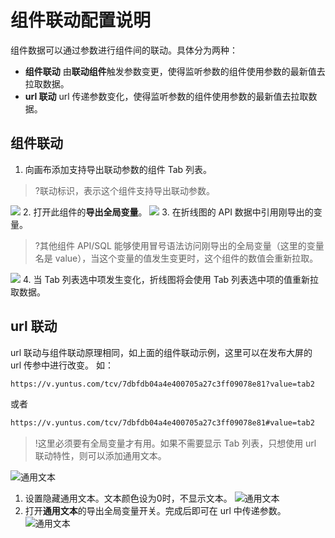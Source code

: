 # 组件联动配置说明

组件数据可以通过参数进行组件间的联动。具体分为两种：

- **组件联动**
由**联动组件**触发参数变更，使得监听参数的组件使用参数的最新值去拉取数据。
- **url 联动**
url 传递参数变化，使得监听参数的组件使用参数的最新值去拉取数据。

## 组件联动

1. 向画布添加支持导出联动参数的组件 Tab 列表。

>?联动标识，表示这个组件支持导出联动参数。
>
![](https://main.qcloudimg.com/raw/3709e2a95470825cdb27f89bb9857095.png)
2. 打开此组件的**导出全局变量**。
![](https://main.qcloudimg.com/raw/4ca1d6f553e636df56aec08d220e1741.png)
3. 在折线图的 API 数据中引用刚导出的变量。

>?其他组件 API/SQL 能够使用冒号语法访问刚导出的全局变量（这里的变量名是  value），当这个变量的值发生变更时，这个组件的数值会重新拉取。
>
![](https://main.qcloudimg.com/raw/4144445d1869b7b6cfb66b6b2b74a3b6.png)
4. 当 Tab 列表选中项发生变化，折线图将会使用 Tab 列表选中项的值重新拉取数据。

## url 联动

url 联动与组件联动原理相同，如上面的组件联动示例，这里可以在发布大屏的 url 传参中进行改变。
如：

```sh
https://v.yuntus.com/tcv/7dbfdb04a4e400705a27c3ff09078e81?value=tab2
```

或者

```sh
https://v.yuntus.com/tcv/7dbfdb04a4e400705a27c3ff09078e81#value=tab2
```

>!这里必须要有全局变量才有用。如果不需要显示 Tab 列表，只想使用 url 联动特性，则可以添加通用文本。

![通用文本](https://main.qcloudimg.com/raw/a15f9a938d4a1c60cadfe1d6408e3675.png)

1. 设置隐藏通用文本。文本颜色设为0时，不显示文本。
![通用文本](https://main.qcloudimg.com/raw/b0107dd906b19be5d899031c6365634d.png)
2. 打开**通用文本**的导出全局变量开关。完成后即可在 url 中传递参数。
![通用文本](https://main.qcloudimg.com/raw/8593ed0acaf1b21c63d4aea4ff2ea902.png)
